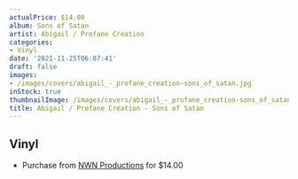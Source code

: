```yaml
---
actualPrice: $14.00
album: Sons of Satan
artist: Abigail / Profane Creation
categories:
- Vinyl
date: '2021-11-25T06:07:41'
draft: false
images:
- /images/covers/abigail_-_profane_creation-sons_of_satan.jpg
inStock: true
thumbnailImage: /images/covers/abigail_-_profane_creation-sons_of_satan-thumb.jpg
title: Abigail / Profane Creation - Sons of Satan
---
```


## Vinyl
* Purchase from [NWN Productions](http://shop.nwnprod.com/index.php?route=product/product&path=75&product_id=11981&sort=pd.name&order=ASC) for $14.00
